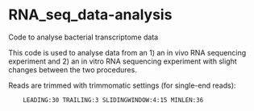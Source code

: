 # RNA_seq_data-analysis

Code to analyse bacterial transcriptome data

This code is used to analyse data from an 1) an in vivo RNA sequencing experiment and 2) an in vitro RNA sequencing experiment with slight changes between the two procedures.

Reads are trimmed with trimmomatic settings (for single-end reads):

        LEADING:30 TRAILING:3 SLIDINGWINDOW:4:15 MINLEN:36
  


